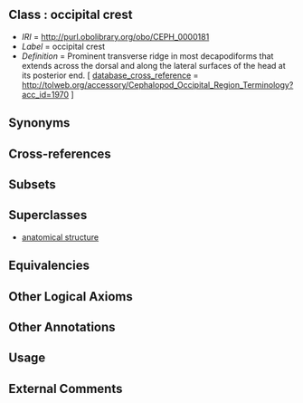 
## Class : occipital crest

 * *IRI* = http://purl.obolibrary.org/obo/CEPH_0000181
 * *Label* = occipital crest
 * *Definition* = Prominent transverse ridge in most decapodiforms that extends across the dorsal and along the lateral surfaces of the head at its posterior end. [ [database_cross_reference](../../ef/oboInOwl#hasDbXref.md) = http://tolweb.org/accessory/Cephalopod_Occipital_Region_Terminology?acc_id=1970 ]

## Synonyms


## Cross-references


## Subsets


## Superclasses

 * [anatomical structure](../../UBERON/61/UBERON_0000061.md)

## Equivalencies


## Other Logical Axioms


## Other Annotations


## Usage


## External Comments

